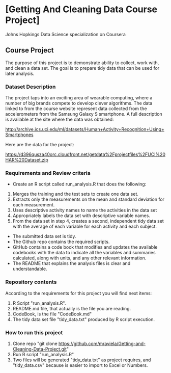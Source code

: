 # [Getting And Cleaning Data Course Project]
Johns Hopkings Data Science specialization on Coursera

## Course Project
The purpose of this project is to demonstrate ability to collect, work with, and clean a data set. The goal is to prepare tidy data that can be used for later analysis. 

### Dataset Description

The project taps into an exciting area of wearable computing, where a number of big brands compete to develop clever algorithms. The data linked to from the course website represent data collected from the accelerometers from the Samsung Galaxy S smartphone. A full description is available at the site where the data was obtained: 

http://archive.ics.uci.edu/ml/datasets/Human+Activity+Recognition+Using+Smartphones 

Here are the data for the project: 

https://d396qusza40orc.cloudfront.net/getdata%2Fprojectfiles%2FUCI%20HAR%20Dataset.zip 

### Requirements and Review criteria
* Create an R script called run_analysis.R that does the following:
1. Merges the training and the test sets to create one data set.
2. Extracts only the measurements on the mean and standard deviation for each measurement. 
3. Uses descriptive activity names to name the activities in the data set
4. Appropriately labels the data set with descriptive variable names. 
5. From the data set in step 4, creates a second, independent tidy data set with the average of each variable for each activity and each subject.

* The submitted data set is tidy.
* The Github repo contains the required scripts.
* GitHub contains a code book that modifies and updates the available codebooks with the data to indicate all the variables and summaries calculated, along with units, and any other relevant information.
* The README that explains the analysis files is clear and understandable.

### Repository contents
According to the requirements for this project you will find next items:
1. R Script "run_analysis.R".
2. README.md file, that actually is the file you are reading.
3. CodeBook, is the file "CodeBook.md"
4. The tidy data set file "tidy_data.txt" produced by R script execution.

### How to run this project
1. Clone repo "git clone https://github.com/mraviela/Getting-and-Cleaning-Data-Project.git"
2. Run R script "run_analysis.R"
3. Two files will be generated "tidy_data.txt" as project requires, and "tidy_data.csv" because is easier to import to Excel or Numbers.  

